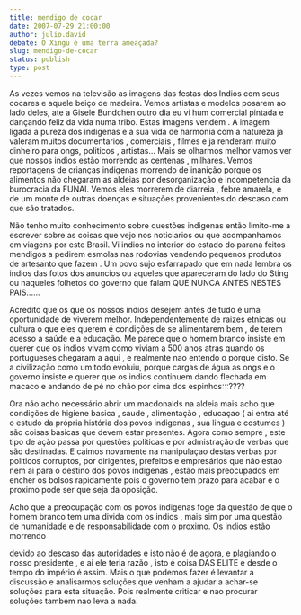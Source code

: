 ```yaml
---
title: mendigo de cocar
date: 2007-07-29 21:00:00
author: julio.david
debate: O Xingu é uma terra ameaçada?
slug: mendigo-de-cocar
status: publish 
type: post
---
```


As vezes vemos na televisão as imagens das festas dos Indios com seus cocares e aquele beiço de madeira. Vemos artistas e modelos posarem ao lado deles, ate a Gisele Bundchen outro dia eu vi hum comercial pintada e dançando feliz da vida numa tribo. Estas imagens vendem . A imagem ligada a pureza dos indigenas e a sua vida de harmonia com a natureza ja valeram muitos documentarios , comerciais , filmes e ja renderam muito dinheiro para ongs, politicos , artistas... Mais se olharmos melhor vamos ver que nossos indios estão morrendo as centenas , milhares. Vemos reportagens de crianças indigenas morrendo de inanição porque os alimentos não chegaram as aldeias por desorganização e incompetencia da burocracia da FUNAI. Vemos eles morrerem de diarreia , febre amarela, e de um monte de outras doenças e situações provenientes do descaso com que são tratados.   

Não tenho muito conhecimento sobre questões indigenas então limito-me a escrever sobre as coisas que vejo nos noticiarios ou que acompanhamos em viagens por este Brasil. Vi indios no interior do estado do parana feitos mendigos a pedirem esmolas nas rodovias vendendo pequenos produtos de artesanto que fazem . Um povo sujo esfarrapado que em nada lembra os indios das fotos dos anuncios ou aqueles que apareceram do lado do Sting ou naqueles folhetos do governo que falam QUE NUNCA ANTES NESTES PAIS......   

Acredito que os que os nossos indios desejem antes de tudo é uma oportunidade de viverem melhor. Independentemente de raizes etnicas ou cultura o que eles querem é condições de se alimentarem bem , de terem acesso a saúde e a educação. Me parece que o homem branco insiste em querer que os indios vivam como viviam a 500 anos atras quando os portugueses chegaram a aqui , e realmente nao entendo o porque disto. Se a civilização como um todo evoluiu, porque cargas de água as ongs e o governo insiste e querer que os indios continuem dando flechada em macaco e andando de pé no chão por cima dos espinhos:::????  

Ora não acho necessário abrir um macdonalds na aldeia mais acho que condições de higiene basica , saude , alimentação , educaçao ( ai entra até o estudo da própria história dos povos indigenas , sua lingua e costumes ) são coisas basicas que devem estar presentes. Agora como sempre , este tipo de ação passa por questões politicas e por admistração de verbas que são destinadas. E caimos novamente na manipulaçao destas verbas por politicos corruptos, por dirigentes, prefeitos e empresários que não estao nem ai para o destino dos povos indigenas , estão mais preocupados em encher os bolsos rapidamente pois o governo tem prazo para acabar e o proximo pode ser que seja da oposição.   

Acho que a preocupação com os povos indigenas foge da questão de que o homem branco tem uma divida com os indios , mais sim por uma questão de humanidade e de responsabilidade com o proximo. Os indios estão morrendo  

devido ao descaso das autoridades e isto não é de agora, e plagiando o nosso presidente , e ai ele teria razão , isto é coisa DAS ELITE e desde o tempo do império é assim. Mais o que podemos fazer é levantar a discussão e analisarmos soluções que venham a ajudar a achar-se soluções para esta situação. Pois realmente criticar e nao procurar soluções tambem nao leva a nada.
